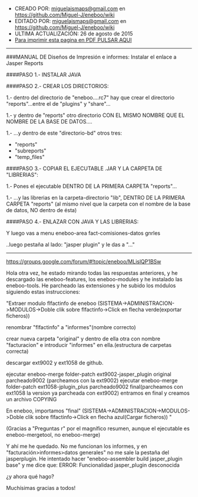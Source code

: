 * CREADO POR: miguelajsmaps@gmail.com en https://github.com/Miguel-J/eneboo/wiki
* EDITADO POR: miguelajsmaps@gmail.com en https://github.com/Miguel-J/eneboo/wiki
* ULTIMA ACTUALIZACIÓN: 26 de agosto de 2015
* [Para imprimir esta pagina en PDF PULSAR AQUI](https://gitprint.com/Miguel-J/eneboo/wiki/Dise%C3%B1os-de-Impresi%C3%B3n-e-informes%3A-Instalar-el-enlace-a-Jasper-Reports)

----
###MANUAL DE Diseños de Impresión e informes: Instalar el enlace a Jasper Reports


####PASO 1.- INSTALAR JAVA

####PASO 2.- CREAR LOS DIRECTORIOS:

1.- dentro del directorio de "eneboo....rc7" hay que crear el directorio "reports"...entre el de "plugins" y "share"...

1.- y dentro de "reports" otro directorio CON EL MISMO NOMBRE QUE EL NOMBRE DE LA BASE DE DATOS....

1.- ...y dentro de este "directorio-bd" otros tres:

* "reports"
* "subreports"
* "temp_files"

####PASO 3.- COPIAR EL EJECUTABLE .JAR Y LA CARPETA DE "LIBRERIAS":

1.- Pones el ejecutable DENTRO DE LA PRIMERA CARPETA "reports"...

1.- ...y las librerias en la carpeta-directorio "lib", DENTRO DE LA PRIMERA CARPETA "reports" (al mismo nivel que la carpeta con el nombre de la base de datos, NO dentro de ésta)

####PASO 4.- ENLAZAR CON JAVA Y LAS LIBRERIAS:

Y luego vas a menu eneboo-area fact-comisiones-datos gnrles

..luego pestaña al lado: "jasper plugin" y le das a "..."



---
https://groups.google.com/forum/#!topic/eneboo/MLislQP1BSw

Hola otra vez, 
he estado mirando todas las respuestas anteriores, y he descargado las eneboo-features, los eneboo-modules y he instalado las eneboo-tools. He parcheado las extensiones y he subido los módulos siguiendo estas instrucciones: 

"Extraer modulo flfactinfo de eneboo (SISTEMA->ADMINISTRACION->MODULOS->Doble clik sobre flfactinfo->Click en flecha verde(exportar ficheros)) 

renombrar "flfactinfo" a "informes"(nombre correcto) 

crear nueva carpeta "original" y dentro de ella otra con nombre "facturacion" e introducir "informes" en ella.(estructura de carpetas correcta) 

descargar ext9002 y ext1058 de github. 

ejecutar eneboo-merge folder-patch ext9002-jasper_plugin original parcheado9002 (parcheamos con la ext9002) 
ejecutar eneboo-merge folder-patch ext1058-jplugin_plus parcheado9002 final(parcheamos con ext1058 la version ya parcheada con ext9002) 
entramos en final y creamos un archivo COPYING 

En eneboo, importamos "final" (SISTEMA->ADMINISTRACION->MODULOS->Doble clik sobre flfactinfo->Click en flecha azul(Cargar ficheros)) " 

(Gracias a "Preguntas r" por el magnífico resumen, aunque el ejecutable es eneboo-mergetool, no eneboo-merge) 

Y ahí me he quedado. No me funcionan los informes, y en "facturación>informes>datos generales" no me sale la pestaña del jasperplugin. 
He intentado hacer "eneboo-assembler build jasper_plugin base" y me dice que: 
ERROR: Funcionalidad jasper_plugin desconocida 

¿y ahora qué hago? 

Muchísimas gracias a todos!